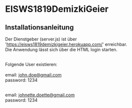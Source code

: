 # EISWS1819DemizkiGeier

## Installationsanleitung

Der Dienstgeber (server.js) ist über 'https://eisws1819demizkigeier.herokuapp.com/' erreichbar.<br>
Die Anwendung lässt sich über die HTML login starten.<br><br>

Folgende User existieren:<br><br>
email: john.doe@gmail.com<br>
password: 1234<br><br>

email: johnette.doette@gmail.com<br>
password: 1234<br>

